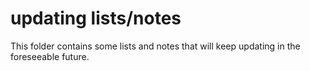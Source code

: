 # updating lists/notes

This folder contains some lists and notes that will keep updating in the
foreseeable future.
